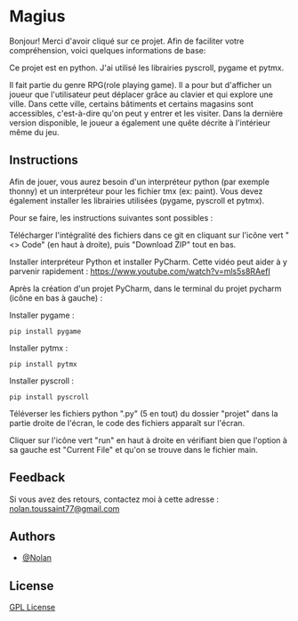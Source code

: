 # Magius

Bonjour!
Merci d'avoir cliqué sur ce projet. Afin de faciliter votre compréhension, voici quelques informations de base:

Ce projet est en python. J'ai utilisé les librairies pyscroll, pygame et pytmx.

Il fait partie du genre RPG(role playing game). Il a pour but d'afficher un joueur que l'utilisateur peut déplacer grâce au clavier et qui explore une ville. Dans cette ville, certains bâtiments et certains magasins sont accessibles, c'est-à-dire qu'on peut y entrer et les visiter. Dans la dernière version disponible, le joueur a également une quête décrite à l'intérieur même du jeu.

## Instructions

Afin de jouer, vous aurez besoin d'un interpréteur python (par exemple thonny) et un interpréteur pour les fichier tmx (ex: paint). Vous devez également installer les librairies utilisées (pygame, pyscroll et pytmx).

Pour se faire, les instructions suivantes sont possibles :

Télécharger l'intégralité des fichiers dans ce git en cliquant sur l'icône vert "<> Code" (en haut à droite), puis "Download ZIP" tout en bas.

Installer interpréteur Python et installer PyCharm.
Cette vidéo peut aider à y parvenir rapidement : https://www.youtube.com/watch?v=mls5s8RAefI

Après la création d'un projet PyCharm, dans le terminal du projet pycharm (icône en bas à gauche) :

Installer pygame : 

	pip install pygame

Installer pytmx : 

 	pip install pytmx

Installer pyscroll : 

	pip install pyscroll

Téléverser les fichiers python ".py" (5 en tout) du dossier "projet" dans la partie droite de l'écran, le code des fichiers apparaît sur l'écran.

Cliquer sur l'icône vert "run" en haut à droite en vérifiant bien que l'option à sa gauche est 
"Current File" et qu'on se trouve dans le fichier main.

## Feedback

Si vous avez des retours, contactez moi à cette adresse : nolan.toussaint77@gmail.com

## Authors

- [@Nolan](https://github.com/Naturalhg)

## License

[GPL License](LICENSE)
